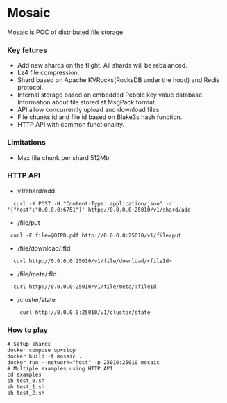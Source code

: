 # Mosaic

Mosaic is POC of distributed file storage.

### Key fetures
 * Add new shards on the flight. All shards will be rebalanced.
 * Lz4 file compression.
 * Shard based on Apache KVRocks(RocksDB under the hood) and Redis protocol.
 * Internal storage based on embedded Pebble key value database. Information about file stored at MsgPack format.
 * API allow concurrently upload and download files.
 * File chunks id and file id based on Blake3s hash function.
 * HTTP API with common functionality.
### Limitations
 * Max file chunk per shard 512Mb

### HTTP API
 * v1/shard/add
```shell
  curl -X POST -H "Content-Type: application/json" -d '{"host":"0.0.0.0:6751"}' http://0.0.0.0:25010/v1/shard/add
 ```
 * /file/put
```shell
 curl -F file=@OIPD.pdf http://0.0.0.0:25010/v1/file/put
 ```
 * /file/download/:fId
```shell
  curl http://0.0.0.0:25010/v1/file/download/<fileId>
 ```
 * /file/meta/:fId
```shell
  curl http://0.0.0.0:25010/v1/file/meta/:fileId
```
 * /cluster/state
```shell
    curl http://0.0.0.0:25010/v1/cluster/state
 ```

### How to play
```shell
# Setup shards
docker compose up+stop 
docker build -t mosaic .
docker run --network="host" -p 25010:25010 mosaic
# Multiple examples using HTTP API
cd examples
sh test_0.sh
sh test_1.sh
sh test_2.sh
```